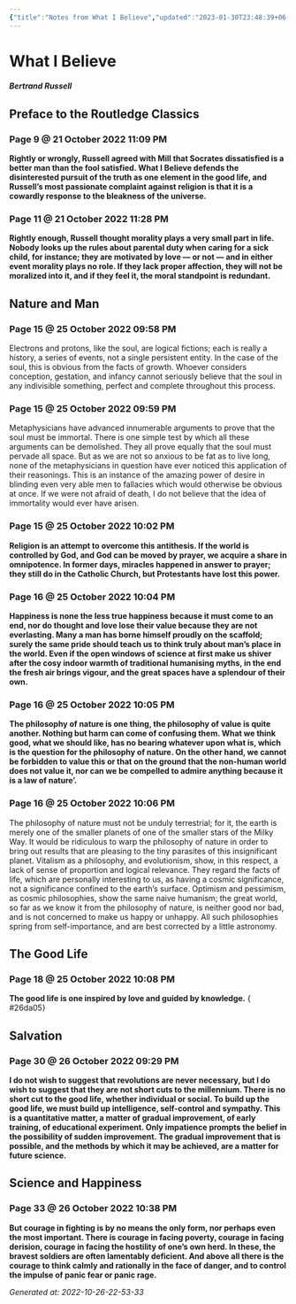 ```yaml
---
{"title":"Notes from What I Believe","updated":"2023-01-30T23:48:39+06:00","created":"2022-10-26T16:53:46+06:00","latitude":23.7827339,"longitude":90.4214169,"altitude":-43.8,"dg-publish":true,"maturity":"reading-note","tags":["philosophy","modern","western","reading-notes"],"permalink":"/personal/reading/notes-and-highlights/what-i-believe/","dgPassFrontmatter":true}
---
```


# What I Believe
##### Bertrand Russell

## Preface to the Routledge Classics
### Page 9 @ 21 October 2022 11:09 PM
**Rightly or wrongly, Russell agreed with Mill that Socrates dissatisfied is a better man than the fool satisfied. What I Believe defends the disinterested pursuit of the truth as one element in the good life, and Russell’s most passionate complaint against religion is that it is a cowardly response to the bleakness of the universe.**

### Page 11 @ 21 October 2022 11:28 PM
**Rightly enough, Russell thought morality plays a very small part in life. Nobody looks up the rules about parental duty when caring for a sick child, for instance; they are motivated by love — or not — and in either event morality plays no role. If they lack proper affection, they will not be moralized into it, and if they feel it, the moral standpoint is redundant.**

## Nature and Man
### Page 15 @ 25 October 2022 09:58 PM
Electrons and protons, like the soul, are logical fictions; each is really a history, a series of events, not a single persistent entity. In the case of the soul, this is obvious from the facts of growth. Whoever considers conception, gestation, and infancy cannot seriously believe that the soul in any indivisible something, perfect and complete throughout this process.

### Page 15 @ 25 October 2022 09:59 PM
Metaphysicians have advanced innumerable arguments to prove that the soul must be immortal. There is one simple test by which all these arguments can be demolished. They all prove equally that the soul must pervade all space. But as we are not so anxious to be fat as to live long, none of the metaphysicians in question have ever noticed this application of their reasonings. This is an instance of the amazing power of desire in blinding even very able men to fallacies which would otherwise be obvious at once. If we were not afraid of death, I do not believe that the idea of immortality would ever have arisen.

### Page 15 @ 25 October 2022 10:02 PM
**Religion is an attempt to overcome this antithesis. If the world is controlled by God, and God can be moved by prayer, we acquire a share in omnipotence. In former days, miracles happened in answer to prayer; they still do in the Catholic Church, but Protestants have lost this power.**

### Page 16 @ 25 October 2022 10:04 PM
**Happiness is none the less true happiness because it must come to an end, nor do thought and love lose their value because they are not everlasting. Many a man has borne himself proudly on the scaffold; surely the same pride should teach us to think truly about man’s place in the world. Even if the open windows of science at first make us shiver after the cosy indoor warmth of traditional humanising myths, in the end the fresh air brings vigour, and the great spaces have a splendour of their own.**

### Page 16 @ 25 October 2022 10:05 PM
**The philosophy of nature is one thing, the philosophy of value is quite another. Nothing but harm can come of confusing them. What we think good, what we should like, has no bearing whatever upon what is, which is the question for the philosophy of nature. On the other hand, we cannot be forbidden to value this or that on the ground that the non-human world does not value it, nor can we be compelled to admire anything because it is a law of nature’.**

### Page 16 @ 25 October 2022 10:06 PM
The philosophy of nature must not be unduly terrestrial; for it, the earth is merely one of the smaller planets of one of the smaller stars of the Milky Way. It would be ridiculous to warp the philosophy of nature in order to bring out results that are pleasing to the tiny parasites of this insignificant planet. Vitalism as a philosophy, and evolutionism, show, in this respect, a lack of sense of proportion and logical relevance. They regard the facts of life, which are personally interesting to us, as having a cosmic significance, not a significance confined to the earth’s surface. Optimism and pessimism, as cosmic philosophies, show the same naive humanism; the great world, so far as we know it from the philosophy of nature, is neither good nor bad, and is not concerned to make us happy or unhappy. All such philosophies spring from self-importance, and are best corrected by a little astronomy.

## The Good Life
### Page 18 @ 25 October 2022 10:08 PM
**The good life is one inspired by love and guided by knowledge.**
{ #26da05}


## Salvation
### Page 30 @ 26 October 2022 09:29 PM
**I do not wish to suggest that revolutions are never necessary, but I do wish to suggest that they are not short cuts to the millennium. There is no short cut to the good life, whether individual or social. To build up the good life, we must build up intelligence, self-control and sympathy. This is a quantitative matter, a matter of gradual improvement, of early training, of educational experiment. Only impatience prompts the belief in the possibility of sudden improvement. The gradual improvement that is possible, and the methods by which it may be achieved, are a matter for future science.**

## Science and Happiness
### Page 33 @ 26 October 2022 10:38 PM
**But courage in fighting is by no means the only form, nor perhaps even the most important. There is courage in facing poverty, courage in facing derision, courage in facing the hostility of one’s own herd. In these, the bravest soldiers are often lamentably deficient. And above all there is the courage to think calmly and rationally in the face of danger, and to control the impulse of panic fear or panic rage.**



_Generated at: 2022-10-26-22-53-33_
